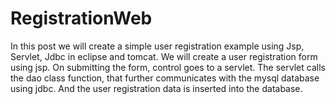 # RegistrationWeb
In this post we will create a simple user registration example using Jsp, Servlet, Jdbc in eclipse and tomcat. We will create a user registration form using jsp. On submitting the form, control goes to a servlet. The servlet calls the dao class function, that further communicates with the mysql database using jdbc. And the user registration data is inserted into the database.

